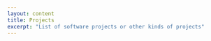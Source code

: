 ```yaml
---
layout: content
title: Projects
excerpt: "List of software projects or other kinds of projects"
---
```

